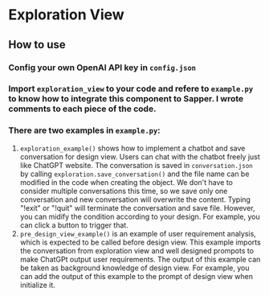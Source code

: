 # Exploration View

## How to use

### Config your own OpenAI API key in `config.json`

### Import `exploration_view` to your code and refere to `example.py` to know how to integrate this component to Sapper. I wrote comments to each piece of the code.

### There are two examples in `example.py`:
1. `exploration_example()` shows how to implement a chatbot and save conversation for design view. Users can chat with the chatbot freely just like ChatGPT website. The conversation is saved in `conversation.json` by calling `exploration.save_conversation()` and the file name can be modified in the code when creating the object. We don't have to consider multiple conversations this time, so we save only one conversation and new conversation will overwrite the content. Typing "!exit" or "!quit" will terminate the conversation and save file. However, you can midify the condition according to your design. For example, you can click a button to trigger that.
2. `pre_design_view_example()` is an example of user requirement analysis, which is expected to be called before design view. This example imports the conversation from exploration view and well designed prompots to make ChatGPt output user requirements. The output of this example can be taken as background knowledge of design view. For example, you can add the output of this example to the prompt of design view when initialize it.
